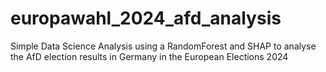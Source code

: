 # europawahl_2024_afd_analysis
Simple Data Science Analysis using a RandomForest and SHAP to analyse the AfD election results in Germany in the European Elections 2024
